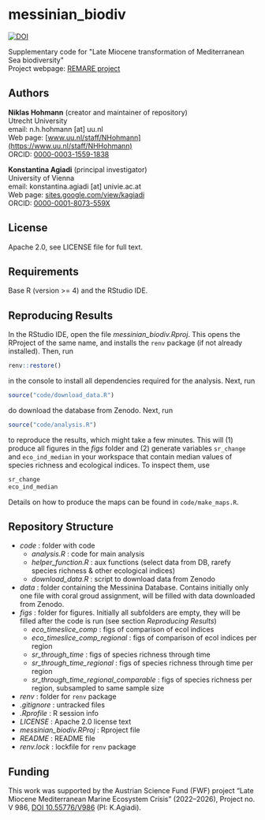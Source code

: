 # messinian_biodiv

[![DOI](https://zenodo.org/badge/DOI/10.5281/zenodo.12654068.svg)](https://doi.org/10.5281/zenodo.12654068)

Supplementary code for "Late Miocene transformation of Mediterranean Sea biodiversity"  
Project webpage: [REMARE project](https://sites.google.com/view/kagiadi/projects/remare)

## Authors

__Niklas Hohmann__  (creator and maintainer of repository)  
Utrecht University  
email: n.h.hohmann [at] uu.nl  
Web page: [www.uu.nl/staff/NHohmann](https://www.uu.nl/staff/NHHohmann)  
ORCID: [0000-0003-1559-1838](https://orcid.org/0000-0003-1559-1838)

__Konstantina Agiadi__ (principal investigator)  
University of Vienna  
email: konstantina.agiadi [at] univie.ac.at  
Web page: [sites.google.com/view/kagiadi](https://sites.google.com/view/kagiadi)  
ORCID: [0000-0001-8073-559X](https://orcid.org/0000-0001-8073-559X)  

## License

Apache 2.0, see LICENSE file for full text.

## Requirements

Base R (version >= 4) and the RStudio IDE.

## Reproducing Results

In the RStudio IDE, open the file _messinian_biodiv.Rproj_. This opens the RProject of the same name, and installs the `renv` package (if not already installed). Then, run

```R
renv::restore()
```

in the console to install all dependencies required for the analysis. Next, run

```R
source("code/download_data.R")
```

do download the database from Zenodo. Next, run

```R
source("code/analysis.R")
```

to reproduce the results, which might take a few minutes. This will (1) produce all figures in the _figs_ folder and (2) generate variables `sr_change` and `eco_ind_median` in your workspace that contain median values of species richness and ecological indices. To inspect them, use

```R
sr_change
eco_ind_median
```

Details on how to produce the maps can be found in `code/make_maps.R`.

## Repository Structure

* _code_ : folder with code
  * _analysis.R_ : code for main analysis
  * _helper_function.R_ : aux functions (select data from DB, rarefy species richness & other ecological indices)
  * _download_data.R_ : script to download data from Zenodo
* _data_ : folder containing the Messinina Database. Contains initially only one file with coral groud assignment, will be filled with data downloaded from Zenodo.
* _figs_ : folder for figures. Initially all subfolders are empty, they will be filled after the code is run (see section _Reproducing Results_)
  * _eco_timeslice_comp_ : figs of comparison of ecol indices
  * _eco_timeslice_comp_regional_ : figs of comparison of ecol indices per region
  * _sr_through_time_ : figs of species richness through time
  * _sr_through_time_regional_ : figs of species richness through time per region
  * _sr_through_time_regional_comparable_ : figs of species richness per region, subsampled to same sample size
* _renv_ : folder for `renv` package
* _.gitignore_ : untracked files
* _.Rprofile_ : R session info
* _LICENSE_ : Apache 2.0 license text
* _messinian_biodiv.RProj_ : Rproject file
* _README_ : README file
* _renv.lock_ : lockfile for `renv` package

## Funding

This work was supported by the Austrian Science Fund (FWF) project “Late Miocene Mediterranean Marine Ecosystem Crisis” (2022–2026), Project no. V 986, [DOI 10.55776/V986](https://www.doi.org/10.55776/V986) (PI: K.Agiadi).
